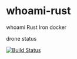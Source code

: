 # whoami-rust
whoami Rust Iron docker

drone status

[![Build Status](https://cloud.drone.io/api/badges/hsmtkk/whoami-rust/status.svg)](https://cloud.drone.io/hsmtkk/whoami-rust)
